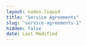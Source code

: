 ```yaml
---
layout: nodes.liquid
title: "Service Agreements"
slug: "service-agreements-1"
hidden: false
date: Last Modified
---
```

